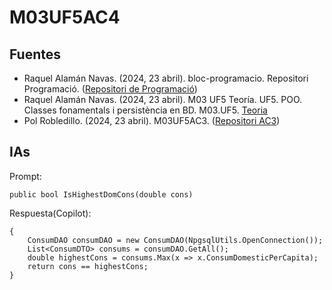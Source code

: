 # M03UF5AC4
## Fuentes
- Raquel Alamán Navas. (2024, 23 abril). bloc-programacio. Repositori Programació. ([Repositori de Programació](https://github.com/RaquelAlamanITB/bloc-programacio/blob/main/README.md?authuser=3))
- Raquel Alamán Navas. (2024, 23 abril). M03 UF5 Teoría. UF5. POO. Classes fonamentals i 
persistència en BD. M03.UF5. [Teoria](https://docs.google.com/document/d/1JJhB0bqxqns69wKZyF-s8eacxkzv55gO-ez6QvXEvhw/edit#heading=h.4heg8liyhxx)
- Pol Robledillo. (2024, 23 abril). M03UF5AC3. ([Repositori AC3](https://github.com/Pol-Robledillo/M03UF5AC3))
## IAs
Prompt:
~~~
public bool IsHighestDomCons(double cons)
~~~
Respuesta(Copilot):
~~~
{
    ConsumDAO consumDAO = new ConsumDAO(NpgsqlUtils.OpenConnection());
    List<ConsumDTO> consums = consumDAO.GetAll();
    double highestCons = consums.Max(x => x.ConsumDomesticPerCapita);
    return cons == highestCons;
}
~~~
